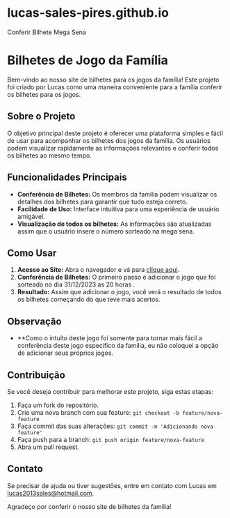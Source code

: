 # lucas-sales-pires.github.io
Conferir Bilhete Mega Sena
# Bilhetes de Jogo da Família

Bem-vindo ao nosso site de bilhetes para os jogos da família! Este projeto foi criado por Lucas como uma maneira conveniente para a família conferir os bilhetes para os jogos.

## Sobre o Projeto

O objetivo principal deste projeto é oferecer uma plataforma simples e fácil de usar para acompanhar os bilhetes dos jogos da família. Os usuários podem visualizar rapidamente as informações relevantes e conferir todos os bilhetes ao mesmo tempo.

## Funcionalidades Principais

- **Conferência de Bilhetes:** Os membros da família podem visualizar os detalhes dos bilhetes para garantir que tudo esteja correto.
- **Facilidade de Uso:** Interface intuitiva para uma experiência de usuário amigável.
- **Visualização de todos os bilhetes:** As informações são atualizadas assim que o usuário insere o número sorteado na mega sena.

## Como Usar

1. **Acesso ao Site:** Abra o navegador e vá para <a href = "https://lucas-sales-pires.github.io/">clique aqui</a>.
2. **Conferência de Bilhetes:** O primeiro passo é adicionar o jogo que foi sorteado no dia 31/12/2023 as 20 horas .
3. **Resultado:** Assim que adicionar o jogo, você verá o resultado de todos os bilhetes começando do que teve mais acertos.

## Observação 
- **Como o intuíto deste jogo foi somente para tornar mais fácil a conferência deste jogo especifico da família, eu não coloquei a opção de adicionar seus próprios jogos.

## Contribuição

Se você deseja contribuir para melhorar este projeto, siga estas etapas:

1. Faça um fork do repositório.
2. Crie uma nova branch com sua feature: `git checkout -b feature/nova-feature`
3. Faça commit das suas alterações: `git commit -m 'Adicionando nova feature'`
4. Faça push para a branch: `git push origin feature/nova-feature`
5. Abra um pull request.

## Contato

Se precisar de ajuda ou tiver sugestões, entre em contato com Lucas em lucas2013sales@hotmail.com.

Agradeço por conferir o nosso site de bilhetes da família!
